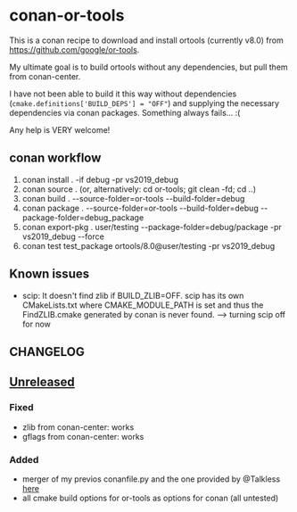 # conan-or-tools

This is a conan recipe to download and install ortools (currently v8.0) from https://github.com/google/or-tools.

My ultimate goal is to build ortools without any dependencies, but pull them from conan-center.

I have not been able to build it this way without dependencies (`cmake.definitions['BUILD_DEPS'] = "OFF"`) and supplying the necessary dependencies via conan packages. Something always fails... :(

Any help is VERY welcome!

## conan workflow

1. conan install . -if debug -pr vs2019_debug
2. conan source . (or, alternatively: cd or-tools; git clean -fd; cd ..)
3. conan build . --source-folder=or-tools --build-folder=debug
4. conan package . --source-folder=or-tools --build-folder=debug --package-folder=debug_package
5. conan export-pkg . user/testing --package-folder=debug/package -pr vs2019_debug --force
6. conan test test_package ortools/8.0@user/testing -pr vs2019_debug

## Known issues

- scip: It doesn't find zlib if BUILD_ZLIB=OFF. scip has its own CMakeLists.txt where CMAKE_MODULE_PATH is set and thus the FindZLIB.cmake generated by conan is never found. --> turning scip off for now

## CHANGELOG

## [Unreleased]

### Fixed

- zlib from conan-center: works
- gflags from conan-center: works

### Added

- merger of my previos conanfile.py and the one provided by @Talkless [here](https://gist.github.com/Talkless/a2eda9abfb005bd314c92140e72c3b2b)
- all cmake build options for or-tools as options for conan (all untested)

[unreleased]: https://github.com/philsuess/conan-or-tools
